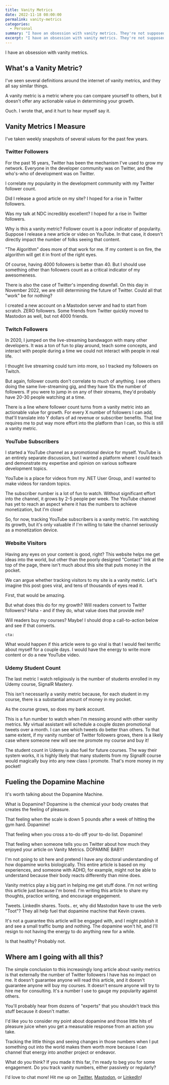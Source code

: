 ```yaml
---
title: Vanity Metrics
date: 2022-11-18 08:00:00
permalink: vanity-metrics
categories:
  - Personal
summary: "I have an obsession with vanity metrics. They're not supposed to be useful, but I think there is an excellent arguement for tracking them."
excerpt: "I have an obsession with vanity metrics. They're not supposed to be useful, but I think there is an excellent arguement for tracking them."
---
```

I have an obsession with vanity metrics.

## What's a Vanity Metric?

I've seen several definitions around the internet of vanity metrics, and they all say similar things.

A vanity metric is a metric where you can compare yourself to others, but it doesn't offer any actionable value in determining your growth.

Ouch.    I wrote that, and it hurt to hear myself say it.  

## Vanity Metrics I Measure

I've taken weekly snapshots of several values for the past few years.

### Twitter Followers
For the past 16 years, Twitter has been the mechanism I've used to grow my network.    Everyone in the developer community was on Twitter, and the who's-who of development was on Twitter.

I correlate my popularity in the development community with my Twitter follower count.  

Did I release a good article on my site?    I hoped for a rise in Twitter followers.

Was my talk at NDC incredibly excellent?    I hoped for a rise in Twitter followers.

Why is this a vanity metric?    Follower count is a poor indicator of popularity.    Suppose I release a new article or video on YouTube.    In that case, it doesn't directly impact the number of folks seeing that content.

"The Algorithm" does more of that work for me.    If my content is on fire, the algorithm will get it in front of the right eyes.

Of course, having 4000 followers is better than 40.    But I should use something other than followers count as a critical indicator of my awesomeness.

There is also the case of Twitter's impending downfall.    On this day in November 2022, we are still determining the future of Twitter.    Could all that "work" be for nothing?

I created a new account on a Mastodon server and had to start from scratch.    ZERO followers.    Some friends from Twitter quickly moved to Mastodon as well, but not 4000 friends.

### Twitch Followers
In 2020, I jumped on the live-streaming bandwagon with many other developers.    It was a ton of fun to play around, teach some concepts, and interact with people during a time we could not interact with people in real life.

I thought live streaming could turn into more, so I tracked my followers on Twitch.  

But again, follower counts don't correlate to much of anything.    I see others doing the same live-streaming gig, and they have 10x the number of followers.    If you were to jump in on any of their streams, they'd probably have 20-30 people watching at a time.  

There is a line where follower count turns from a vanity metric into an actionable value for growth.    For every X number of followers I can add, that'll translate into Y dollars of ad revenue or subscriber benefits.    That line requires me to put way more effort into the platform than I can, so this is still a vanity metric.

### YouTube Subscribers 
I started a YouTube channel as a promotional device for myself.    YouTube is an entirely separate discussion, but I wanted a platform where I could teach and demonstrate my expertise and opinion on various software development topics.

YouTube is a place for videos from my .NET User Group, and I wanted to make videos for random topics.

The subscriber number is a lot of fun to watch.    Without significant effort into the channel, it grows by 2-5 people per week.    The YouTube channel has yet to reach an aspect where it has the numbers to achieve monetization, but I'm close!  

So, for now, tracking YouTube subscribers is a vanity metric.    I'm watching its growth, but it's only valuable if I'm willing to take the channel seriously as a monetization device.

### Website Visitors 
Having any eyes on your content is good, right?    This website helps me get ideas into the world, but other than the poorly designed "Contact" link at the top of the page, there isn't much about this site that puts money in the pocket.

We can argue whether tracking visitors to my site is a vanity metric.    Let's imagine this post goes viral, and tens of thousands of eyes read it.  

First, that would be amazing.

But what does this do for my growth?    Will readers convert to Twitter followers?    Haha - and if they do, what value does that provide me?  

Will readers buy my courses?    Maybe!    I should drop a call-to-action below and see if that converts.

`cta: `

What would happen if this article were to go viral is that I would feel terrific about myself for a couple days.    I would have the energy to write more content or do a new YouTube video.

### Udemy Student Count
The last metric I watch religiously is the number of students enrolled in my Udemy course, SignalR Mastery.

This isn't necessarily a vanity metric because, for each student in my course, there is a substantial amount of money in my pocket.

As the course grows, so does my bank account.

This is a fun number to watch when I'm messing around with other vanity metrics. My virtual assistant will schedule a couple dozen promotional tweets over a month. I can see which tweets do better than others. To that same extent, if my vanity number of Twitter followers grows, there is a likely case where someone new will see me promote my course and buy it!

The student count in Udemy is also fuel for future courses. The way their system works, it is highly likely that many students from my SignalR course would magically buy into any new class I promote. That's more money in my pocket!

## Fueling the Dopamine Machine
It's worth talking about the Dopamine Machine.  

What is Dopamine? Dopamine is the chemical your body creates that creates the feeling of pleasure.

That feeling when the scale is down 5 pounds after a week of hitting the gym hard. Dopamine!

That feeling when you cross a to-do off your to-do list. Dopamine!

That feeling when someone tells you on Twitter about how much they enjoyed your article on Vanity Metrics. DOPAMINE BABY!

I'm not going to sit here and pretend I have any doctoral understanding of how dopamine works biologically. This entire article is based on my experiences, and someone with ADHD, for example, might not be able to understand because their body reacts differently than mine does.

Vanity metrics play a big part in helping me get stuff done. I'm not writing this article just because I'm bored. I'm writing this article to share my thoughts, practice writing, and encourage engagement.

Tweets. LinkedIn shares. Toots.. er, why did Mastodon have to use the verb "Toot"? They all help fuel that dopamine machine that Kevin craves.

It's not a guarantee this article will be engaged with, and I might publish it and see a small traffic bump and nothing. The dopamine won't hit, and I'll resign to not having the energy to do anything new for a while.

Is that healthy? Probably not.

## Where am I going with all this?
The simple conclusion to this increasingly long article about vanity metrics is that externally the number of Twitter followers I have has no impact on me. It doesn't guarantee anyone will read this article, and it doesn't guarantee anyone will buy my courses. It doesn't ensure anyone will try to hire me for consulting. It's a number I use to gauge my popularity against others.

You'll probably hear from dozens of "experts" that you shouldn't track this stuff because it doesn't matter.

I'd like you to consider my point about dopamine and those little hits of pleasure juice when you get a measurable response from an action you take.  

Tracking the little things and seeing changes in those numbers when I put something out into the world makes them worth more because I can channel that energy into another project or endeavor.

What do you think? If you made it this far, I'm ready to beg you for some engagement. Do you track vanity numbers, either passively or regularly?

I'd love to chat more! Hit me up on [Twitter](https://twitter.com/1kevgriff), [Mastodon](https://bbiz.io/1kevgriff), or [LinkedIn](https://linkedin.com/in/1kevgriff)!

















